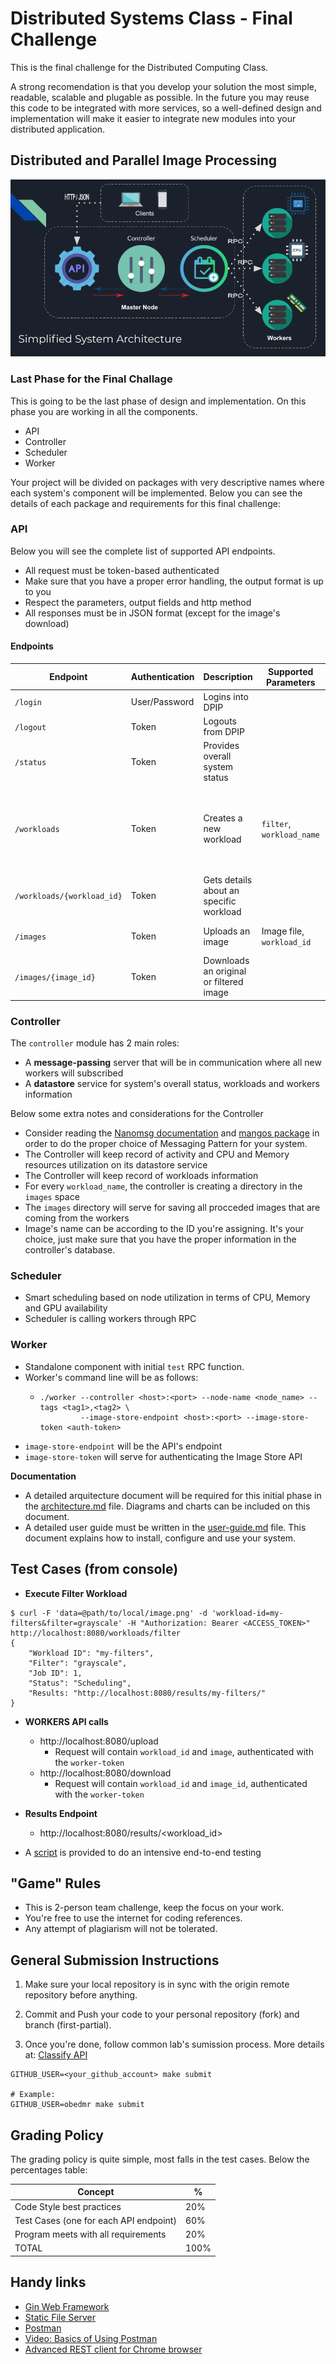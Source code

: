 Distributed Systems Class - Final Challenge
===========================================

This is the final challenge  for the Distributed Computing Class.

A strong recomendation is that you develop your solution the most simple, readable, scalable and plugable as possible. In the future you may reuse this code to
be integrated with  more services, so a well-defined design and implementation will make it easier to integrate new modules into your distributed application.

Distributed and Parallel Image Processing
-----------------------------------------

![architecture](images/architecture.png)

### Last Phase for the Final Challage
This is going to be the last phase of design and implementation.
On this phase you are working in all the components.
- API
- Controller
- Scheduler
- Worker

Your project will be divided on packages with very descriptive names where each system's component will be implemented.
Below you can see the details of each package and requirements for this final challenge:

### API
Below you will see the complete list of supported API endpoints.

  - All request must be token-based authenticated
  - Make sure that you have a proper error handling, the output format is up to you
  - Respect the parameters, output fields and http method
  - All responses must be in JSON format (except for the image's download)

#### Endpoints
| Endpoint                   | Authentication | Description                             | Supported Parameters      | JSON Response fields                                                                                                                                                                 | HTTP Method |
|----------------------------|----------------|-----------------------------------------|---------------------------|--------------------------------------------------------------------------------------------------------------------------------------------------------------------------------------|-------------|
| `/login`                   | User/Password  | Logins into DPIP                        |                           | `user`, `token`                                                                                                                                                                      | POST        |
| `/logout`                  | Token          | Logouts from DPIP                       |                           | `logout_message`                                                                                                                                                                     | DELETE      |
| `/status`                  | Token          | Provides overall system status          |                           | `system_name`, `server_time`, `active_workloads`(array)                                                                                                                              | GET         |
| `/workloads`               | Token          | Creates a new workload                  | `filter`, `workload_name` | `workload_id`, `filter` (`grayscale`, or `blur`), `workload_name`, `status` (`scheduling`, `running`, `completed`), `running_jobs` (integer), `filtered_images` (images - IDs array) | POST        |
| `/workloads/{workload_id}` | Token          | Gets details about an specific workload |                           | Same data as previous endpoint ^^                                                                                                                                                    | GET         |
| `/images`                  | Token          | Uploads an image                        | Image file, `workload_id` | `workload_id`, `image_id`, `type` (`orginal` or `filtered`)                                                                                                                          | POST        |
| `/images/{image_id}`       | Token          | Downloads an original or filtered image |                           |                                                                                                                                                                                      | GET         |


### Controller

The `controller` module has 2 main roles:

- A **message-passing** server that will be in communication where all new workers will subscribed
- A **datastore** service for system's overall status, workloads and workers information

Below some extra notes and considerations for the Controller

  - Consider reading the [Nanomsg documentation](https://nanomsg.org/gettingstarted/index.html) and [mangos package](https://github.com/nanomsg/mangos) in order to do the proper choice of Messaging Pattern for your system.
  - The Controller will keep record of activity and CPU and Memory resources utilization on its datastore service
  - The Controller will keep record of workloads information
  - For every `workload_name`, the controller is creating a directory in the `images` space
  - The `images` directory will serve for saving all procceded images that are coming from the workers
  - Image's name can be according to the ID you're assigning. It's your choice, just make sure that you have the proper information in the controller's database.


### Scheduler
  - Smart scheduling based on node utilization in terms of CPU, Memory and GPU availability
  - Scheduler is calling workers through RPC


### Worker
  - Standalone component with initial `test` RPC function.
  - Worker's command line will be as follows:
    - ```
      ./worker --controller <host>:<port> --node-name <node_name> --tags <tag1>,<tag2> \
      	       --image-store-endpoint <host>:<port> --image-store-token <auth-token>
      ```
  - `image-store-endpoint` will be the API's endpoint
  - `image-store-token` will serve for authenticating the Image Store API

**Documentation**
- A detailed arquitecture document will be required for this initial phase in the [architecture.md](architecture.md) file. Diagrams and charts can be included on this document.
- A detailed user guide must be written in the [user-guide.md](user-guide.md) file. This document explains how to install, configure and use your system.


Test Cases (from console)
-------------------------
- **Execute Filter Workload**
```
$ curl -F 'data=@path/to/local/image.png' -d 'workload-id=my-filters&filter=grayscale' -H "Authorization: Bearer <ACCESS_TOKEN>" http://localhost:8080/workloads/filter
{
	"Workload ID": "my-filters",
	"Filter": "grayscale",
	"Job ID": 1,
	"Status": "Scheduling",
	"Results: "http://localhost:8080/results/my-filters/"
}
```

- **WORKERS API calls**
  - http://localhost:8080/upload
    - Request will contain `workload_id` and `image`, authenticated with the `worker-token`
  - http://localhost:8080/download
    - Request will contain `workload_id` and `image_id`, authenticated with the `worker-token`

- **Results Endpoint**
  - http://localhost:8080/results/<workload_id>

- A [script](https://floobits.com/obedmr/dc-labs/file/final/stress_test.py) is provided to do an intensive end-to-end testing

"Game" Rules
------------

- This is 2-person team challenge, keep the focus on your work.
- You're free to use the internet for coding references.
- Any attempt of plagiarism will not be tolerated.


General Submission Instructions
-------------------------------
1. Make sure your local repository is in sync with the origin remote repository before anything.
2. Commit and Push your code to your personal repository (fork) and branch (first-partial).

3. Once you're done, follow common lab's sumission process. More details at: [Classify API](../../classify.md)
```
GITHUB_USER=<your_github_account> make submit

# Example:
GITHUB_USER=obedmr make submit
```

Grading Policy
--------------

The grading policy is quite simple, most falls in the test cases. Below the percentages table:

| Concept                                | %    |
|----------------------------------------|------|
| Code Style best practices              | 20%  |
| Test Cases (one for each API endpoint) | 60%  |
| Program meets with all requirements    | 20%  |
| TOTAL                                  | 100% |

Handy links
-----------
- [Gin Web Framework](https://github.com/gin-gonic/gin)
- [Static File Server](https://github.com/gin-contrib/static)
- [Postman](https://www.postman.com/)
- [Video: Basics of Using Postman](https://youtu.be/t5n07Ybz7yI)
- [Advanced REST client for Chrome browser](https://chrome.google.com/webstore/detail/advanced-rest-client/hgmloofddffdnphfgcellkdfbfbjeloo?hl=es-419)